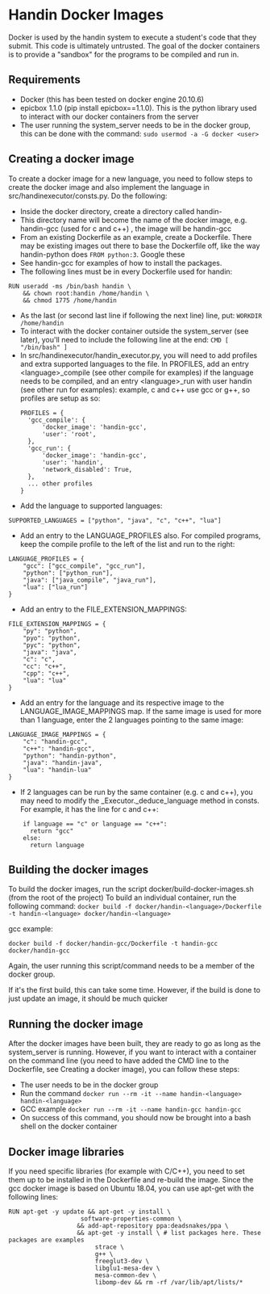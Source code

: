 # Handin Docker Images
Docker is used by the handin system to execute a student's code that they submit.
This code is ultimately untrusted. The goal of the docker containers is to provide a
"sandbox" for the programs to be compiled and run in. 

## Requirements
- Docker (this has been tested on docker engine 20.10.6)
- epicbox 1.1.0 (pip install epicbox==1.1.0). This is the python library used to interact with
our docker containers from the server
- The user running the system_server needs to be in the docker group, this can be done with the
command: `sudo usermod -a -G docker <user>`
  
## Creating a docker image
To create a docker image for a new language, you need to follow steps to create the docker image
and also implement the language in src/handinexecutor/consts.py. Do the following:
- Inside the docker directory, create a directory called handin-<language-name>
- This directory name will become the name of the docker image, e.g. handin-gcc (used for c and c++)
, the image will be handin-gcc
- From an existing Dockerfile as an example, create a Dockerfile. There may be existing images
out there to base the Dockerfile off, like the way handin-python does `FROM python:3`. Google these
- See handin-gcc for examples of how to install the packages.
- The following lines must be in every Dockerfile used for handin:
```
RUN useradd -ms /bin/bash handin \
    && chown root:handin /home/handin \
    && chmod 1775 /home/handin
```
- As the last (or second last line if following the next line) line, put:
  `WORKDIR /home/handin`
- To interact with the docker container outside the system_server (see later), you'll
need to include the following line at the end:
  `CMD [ "/bin/bash" ]`
- In src/handinexecutor/handin_executor.py, you will need to add profiles and extra supported languages
to the file. In PROFILES, add an entry \<language>_compile (see other compile for examples)
  if the language needs to be compiled, and an entry \<language>_run with user handin (see other run for examples):
  example, c and c++ use gcc or g++, so profiles are setup as so:
  ```
  PROFILES = {
    'gcc_compile': {
        'docker_image': 'handin-gcc',
        'user': 'root',
    },
    'gcc_run': {
        'docker_image': 'handin-gcc',
        'user': 'handin',
        'network_disabled': True,
    },
    ... other profiles
  }
  ```
- Add the language to supported languages:
```
SUPPORTED_LANGUAGES = ["python", "java", "c", "c++", "lua"]
```
- Add an entry to the LANGUAGE_PROFILES also. For compiled programs, keep the compile profile to
the left of the list and run to the right:
```
LANGUAGE_PROFILES = {
    "gcc": ["gcc_compile", "gcc_run"],
    "python": ["python_run"],
    "java": ["java_compile", "java_run"],
    "lua": ["lua_run"]
}
```
- Add an entry to the FILE_EXTENSION_MAPPINGS:

```
FILE_EXTENSION_MAPPINGS = {
    "py": "python",
    "pyo": "python",
    "pyc": "python",
    "java": "java",
    "c": "c",
    "cc": "c++",
    "cpp": "c++",
    "lua": "lua"
}
```
- Add an entry for the language and its respective image to the LANGUAGE_IMAGE_MAPPINGS map. If the same image is used for more than
1 language, enter the 2 languages pointing to the same image:
```
LANGUAGE_IMAGE_MAPPINGS = {
    "c": "handin-gcc",
    "c++": "handin-gcc",
    "python": "handin-python",
    "java": "handin-java",
    "lua": "handin-lua"
}
```
- If 2 languages can be run by the same container (e.g. c and c++), you may need to 
modify the _Executor._deduce_language method in consts. For example, it has the line for c and c++:
```
    if language == "c" or language == "c++":
      return "gcc"
    else:
      return language
```

## Building the docker images
To build the docker images, run the script docker/build-docker-images.sh (from the root of the project)
To build an individual container, run the following command:
`docker build -f docker/handin-<language>/Dockerfile -t handin-<language> docker/handin-<language>`

gcc example:

`docker build -f docker/handin-gcc/Dockerfile -t handin-gcc docker/handin-gcc`

Again, the user running this script/command needs to be a member of the docker group.

If it's the first build, this can take some time. However, if the build is done to just update
an image, it should be much quicker

## Running the docker image
After the docker images have been built, they are ready to go as long as the system_server is
running. However, if you want to interact with a container on the command line (you need to have added 
the CMD line to the Dockerfile, see Creating a docker image), you can follow these steps:
- The user needs to be in the docker group
- Run the command `docker run --rm -it --name handin-<language> handin-<language>`
- GCC example `docker run --rm -it --name handin-gcc handin-gcc`
- On success of this command, you should now be brought into a bash shell on the docker container

## Docker image libraries
If you need specific libraries (for example with C/C++), you need to set them up to be installed
in the Dockerfile and re-build the image. Since the gcc docker image is based on Ubuntu 18.04, 
you can use apt-get with the following lines:
```
RUN apt-get -y update && apt-get -y install \
                    software-properties-common \
                   && add-apt-repository ppa:deadsnakes/ppa \
                   && apt-get -y install \ # list packages here. These packages are examples
                        strace \
                        g++ \
                        freeglut3-dev \
                        libglu1-mesa-dev \
                        mesa-common-dev \
                        libomp-dev && rm -rf /var/lib/apt/lists/*
```